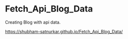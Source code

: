 # Fetch_Api_Blog_Data
Creating Blog with api data.

https://shubham-satnurkar.github.io/Fetch_Api_Blog_Data/

